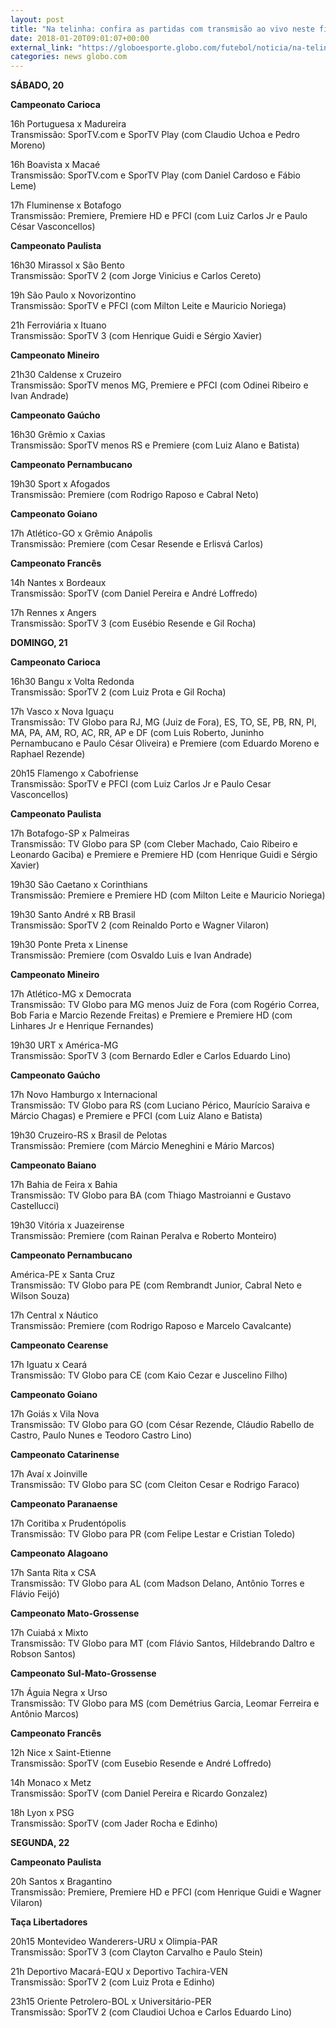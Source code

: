 ```yaml
---
layout: post
title: "Na telinha: confira as partidas com transmisão ao vivo neste fim de semana"
date: 2018-01-20T09:01:07+00:00
external_link: "https://globoesporte.globo.com/futebol/noticia/na-telinha-confira-as-partidas-com-transmissao-ao-vivo-neste-fim-de-semana.ghtml"
categories: news globo.com
---
```

 
 
 

 
 
 
 

**SÁBADO, 20**

 
 
 

**Campeonato Carioca**

 
 
 

16h Portuguesa x Madureira  
Transmissão: SporTV.com e SporTV Play (com Claudio Uchoa e Pedro Moreno)

 
 
 

16h Boavista x Macaé  
Transmissão: SporTV.com e SporTV Play (com Daniel Cardoso e Fábio Leme)

 
 
 

17h Fluminense x Botafogo  
Transmissão: Premiere, Premiere HD e PFCI (com Luiz Carlos Jr e Paulo César Vasconcellos)

 
 
 

**Campeonato Paulista**

 
 
 

16h30 Mirassol x São Bento  
Transmissão: SporTV 2 (com Jorge Vinicius e Carlos Cereto)

 
 
 

19h São Paulo x Novorizontino  
Transmissão: SporTV e PFCI (com Milton Leite e Mauricio Noriega)

 
 
 

21h Ferroviária x Ituano  
Transmissão: SporTV 3 (com Henrique Guidi e Sérgio Xavier)

 
 
 

**Campeonato Mineiro**

 
 
 

21h30 Caldense x Cruzeiro  
Transmissão: SporTV menos MG, Premiere e PFCI (com Odinei Ribeiro e Ivan Andrade)

 
 
 

**Campeonato Gaúcho**

 
 
 

16h30 Grêmio x Caxias  
Transmissão: SporTV menos RS e Premiere (com Luiz Alano e Batista)

 
 
 

**Campeonato Pernambucano**

 
 
 

19h30 Sport x Afogados  
Transmissão: Premiere (com Rodrigo Raposo e Cabral Neto)

 
 
 

**Campeonato Goiano**

 
 
 

17h Atlético-GO x Grêmio Anápolis  
Transmissão: Premiere (com Cesar Resende e Erlisvá Carlos)

 
 
 

**Campeonato Francês**

 
 
 

14h Nantes x Bordeaux  
Transmissão: SporTV (com Daniel Pereira e André Loffredo)

 
 
 

17h Rennes x Angers  
Transmissão: SporTV 3 (com Eusébio Resende e Gil Rocha)

 
 
 

**DOMINGO, 21**

 
 
 

**Campeonato Carioca**

 
 
 

16h30 Bangu x Volta Redonda  
Transmissão: SporTV 2 (com Luiz Prota e Gil Rocha)

 
 
 

17h Vasco x Nova Iguaçu  
Transmissão: TV Globo para RJ, MG (Juiz de Fora), ES, TO, SE, PB, RN, PI, MA, PA, AM, RO, AC, RR, AP e DF (com Luis Roberto, Juninho Pernambucano e Paulo César Oliveira) e Premiere (com Eduardo Moreno e Raphael Rezende)

 
 
 

20h15 Flamengo x Cabofriense  
Transmissão: SporTV e PFCI (com Luiz Carlos Jr e Paulo Cesar Vasconcellos)

 
 
 

**Campeonato Paulista**

 
 
 

17h Botafogo-SP x Palmeiras  
Transmissão: TV Globo para SP (com Cleber Machado, Caio Ribeiro e Leonardo Gaciba) e Premiere e Premiere HD (com Henrique Guidi e Sérgio Xavier)

 
 
 

19h30 São Caetano x Corinthians  
Transmissão: Premiere e Premiere HD (com Milton Leite e Mauricio Noriega)

 
 
 

 
 
 

19h30 Santo André x RB Brasil  
Transmissão: SporTV 2 (com Reinaldo Porto e Wagner Vilaron)

 
 
 

19h30 Ponte Preta x Linense  
Transmissão: Premiere (com Osvaldo Luis e Ivan Andrade)

 
 
 

**Campeonato Mineiro**

 
 
 

17h Atlético-MG x Democrata  
Transmissão: TV Globo para MG menos Juiz de Fora (com Rogério Correa, Bob Faria e Marcio Rezende Freitas) e Premiere e Premiere HD (com Linhares Jr e Henrique Fernandes)

 
 
 

19h30 URT x América-MG  
Transmissão: SporTV 3 (com Bernardo Edler e Carlos Eduardo Lino)

 
 
 

**Campeonato Gaúcho**

 
 
 

17h Novo Hamburgo x Internacional  
Transmissão: TV Globo para RS (com Luciano Périco, Maurício Saraiva e Márcio Chagas) e Premiere e PFCI (com Luiz Alano e Batista)

 
 
 

19h30 Cruzeiro-RS x Brasil de Pelotas  
Transmissão: Premiere (com Márcio Meneghini e Mário Marcos)

 
 
 

**Campeonato Baiano**

 
 
 

17h Bahia de Feira x Bahia  
Transmissão: TV Globo para BA (com Thiago Mastroianni e Gustavo Castellucci)

 
 
 

19h30 Vitória x Juazeirense  
Transmissão: Premiere (com Rainan Peralva e Roberto Monteiro)

 
 
 

**Campeonato Pernambucano**

 
 
 

América-PE x Santa Cruz  
Transmissão: TV Globo para PE (com Rembrandt Junior, Cabral Neto e Wilson Souza)

 
 
 

17h Central x Náutico  
Transmissão: Premiere (com Rodrigo Raposo e Marcelo Cavalcante)

 
 
 

**Campeonato Cearense**

 
 
 

17h Iguatu x Ceará  
Transmissão: TV Globo para CE (com Kaio Cezar e Juscelino Filho)

 
 
 

**Campeonato Goiano**

 
 
 

17h Goiás x Vila Nova  
Transmissão: TV Globo para GO (com César Rezende, Cláudio Rabello de Castro, Paulo Nunes e Teodoro Castro Lino)

 
 
 

**Campeonato Catarinense**

 
 
 

17h Avaí x Joinville  
Transmissão: TV Globo para SC (com Cleiton Cesar e Rodrigo Faraco)

 
 
 

**Campeonato Paranaense**

 
 
 

17h Coritiba x Prudentópolis  
Transmissão: TV Globo para PR (com Felipe Lestar e Cristian Toledo)

 
 
 

**Campeonato Alagoano**

 
 
 

17h Santa Rita x CSA  
Transmissão: TV Globo para AL (com Madson Delano, Antônio Torres e Flávio Feijó)

 
 
 

**Campeonato Mato-Grossense**

 
 
 

17h Cuiabá x Mixto  
Transmissão: TV Globo para MT (com Flávio Santos, Hildebrando Daltro e Robson Santos)

 
 
 

**Campeonato Sul-Mato-Grossense**

 
 
 

17h Águia Negra x Urso  
Transmissão: TV Globo para MS (com Demétrius Garcia, Leomar Ferreira e Antônio Marcos)

 
 
 

 
 
 

**Campeonato Francês**

 
 
 

12h Nice x Saint-Etienne  
Transmissão: SporTV (com Eusebio Resende e André Loffredo)

 
 
 

14h Monaco x Metz   
Transmissão: SporTV (com Daniel Pereira e Ricardo Gonzalez)

 
 
 

18h Lyon x PSG  
Transmissão: SporTV (com Jader Rocha e Edinho)

 
 
 

**SEGUNDA, 22**

 
 
 

**Campeonato Paulista**

 
 
 

20h Santos x Bragantino  
Transmissão: Premiere, Premiere HD e PFCI (com Henrique Guidi e Wagner Vilaron)

 
 
 

**Taça Libertadores**

 
 
 

20h15 Montevideo Wanderers-URU x Olimpia-PAR  
Transmissão: SporTV 3 (com Clayton Carvalho e Paulo Stein)

 
 
 

21h Deportivo Macará-EQU x Deportivo Tachira-VEN  
Transmissão: SporTV 2 (com Luiz Prota e Edinho)

 
 
 
 

23h15 Oriente Petrolero-BOL x Universitário-PER  
Transmissão: SporTV 2 (com Claudioi Uchoa e Carlos Eduardo Lino)

 
 
 

